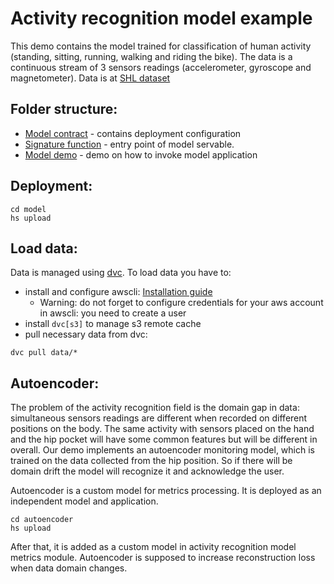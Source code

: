 # Activity recognition model example

This demo contains the model trained for classification of human activity (standing, sitting, running, walking and riding the bike). The data is a continuous stream of 3 sensors readings (accelerometer, gyroscope and magnetometer). Data is at [SHL dataset](http://www.shl-dataset.org)

## Folder structure:
- [Model contract](model/serving.yaml) - contains deployment configuration
- [Signature function](model/src/func_main.py) - entry point of model servable.
- [Model demo](demo/activity_recognition_demo.ipynb) - demo on how to invoke model application

## Deployment:

```commandline
cd model
hs upload
```

## Load data:
Data is managed using [dvc](https://github.com/iterative/dvc). To load data you have to:
 - install and configure  awscli: [Installation guide](https://docs.aws.amazon.com/cli/latest/userguide/cli-chap-install.html)
     - Warning: do not forget to configure credentials for your aws account in awscli: you need to create a user
 - install `dvc[s3]` to manage s3 remote cache
 - pull necessary data from dvc:
 
```commandline
dvc pull data/*
```

## Autoencoder:
The problem of the activity recognition field is the domain gap in data: simultaneous sensors readings are different when recorded on different positions on the body. The same activity with sensors placed on the hand and the hip pocket will have some common features but will be different in overall. Our demo implements an autoencoder monitoring model, which is trained on the data collected from the hip position. So if there will be domain drift the model will recognize it and acknowledge the user.

Autoencoder is a custom model for metrics processing. It is deployed as an independent model and application. 

```commandline
cd autoencoder
hs upload
```

After that, it is added as a custom model in activity recognition model metrics module. Autoencoder is supposed to increase reconstruction loss when data domain changes.